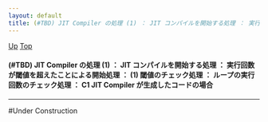 ```yaml
---
layout: default
title: (#TBD) JIT Compiler の処理 (1) ： JIT コンパイルを開始する処理 ： 実行回数が閾値を超えたことによる開始処理 ： (1) 閾値のチェック処理 ： ループの実行回数のチェック処理 ： C1 JIT Compiler が生成したコードの場合
---
```

[Up](no2935sgV.html) [Top](../index.html)

#### (#TBD) JIT Compiler の処理 (1) ： JIT コンパイルを開始する処理 ： 実行回数が閾値を超えたことによる開始処理 ： (1) 閾値のチェック処理 ： ループの実行回数のチェック処理 ： C1 JIT Compiler が生成したコードの場合

--- 
#Under Construction







